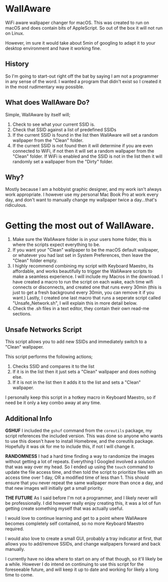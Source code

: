 # WallAware
WiFi aware wallpaper changer for macOS. This was created to run on macOS and does contain bits of AppleScript. So out of the box it will not run on Linux. 

However, im sure it would take about 5min of googling to adapt it to your desktop environment and have it working fine. 
## History
So I'm going to start-out right off the bat by saying I am not a programmer in any sense of the word. I wanted a program that didn't exist so I created it in the most rudimentary way possible. 
## What does WallAware Do?
Simple, WallAware by itself will;
1. Check to see what your current SSID is.
2. Check that SSID against a list of predefined SSIDs
3. If the current SSID is found in the list then WallAware will set a random wallpaper from the "Clean" folder.
4. If the current SSID is not found then it will determine if you are even connected to WiFi, if not then it will set a random wallpaper from the "Clean" folder. If WiFi is enabled and the SSID is not in the list then it will randomly set a wallpaper from the "Dirty" folder. 
## Why?
Mostly because I am a hobbyist graphic designer, and my work isn't always work appropriate. I however use my personal Mac Book Pro at work every day, and don't want to manually change my wallpaper twice a day...that's ridiculous. 

# Getting the most out of WallAware.
1. Make sure the WallAware folder is in your users home folder, this is where the scripts expect everything to be. 
2. If you want your "Clean" wallpaper to be the macOS default wallpaper, or whatever you had last set in System Preferences, then leave the "Clean" folder empty. 
3. I highly recommend combining my script with Keyboard Maestro, its affordable, and works beautifully to trigger the WallAware scripts to make a seamless experience. I will include my Macros in the download. I have created a macro to run the script on each wake, each time wifi connects or disconnects, and created one that runs every 30min (this is just to get a fresh background every 30min, you can remove it if you want.) Lastly, I created one last macro that runs a seperate script called "Unsafe_Network.sh", I will explain this in more detail below. 
4. Check the .sh files in a text editor, they contain their own read-me sections. 

## Unsafe Networks Script
This script allows you to add new SSIDs and immediately switch to a "Clean" wallpaper. 

This script performs the following actions;
1. Checks SSID and compares it to the list
2. If it is in the list then it just sets a "Clean" wallpaper and does nothing else.
3. If it is not in the list then it adds it to the list and sets a "Clean" wallpaper.

I personally keep this script in a hotkey macro in Keyboard Maestro, so if need be it only a key combo away at any time.  

## Additional Info
**GSHUF**
I included the `gshuf` command from the `coreutils` package, my script references the included version. This was done so anyone who wants to use this doesn't have to install Homebrew, and the coreutils package. Hopefully it was ok for me to include this, if not I will change it. 

**RANDOMNESS**
I had a hard time finding a way to randomize the images without getting a lot of repeats. Everything I Googled involved a solution that was way over my head. So I ended up using the `touch` command to update the file access time, and then told the script to prioritize files with an access time over 1 day, OR a modified time of less than 1. This should ensure that you never repeat the same wallpaper more than once a day, and that new images will initially get a small priority. 

**THE FUTURE**
As I said before I'm not a programmer, and I likely never will be professionally. I did however really enjoy creating this, it was a lot of fun getting create something myself that was actually useful. 

I would love to continue learning and get to a point where WallAware becomes completely self contained, so no more Keyboard Maestro required. 

I would also love to create a small GUI, probably a tray indicator at first, that allows you to add/remove SSIDs, and change wallpapers forward and back manually. 

I currently have no idea where to start on any of that though, so it'll likely be a while. However I do intend on continuing to use this script for the foreseeable future, and will keep it up to date and working for likely a long time to come. 

